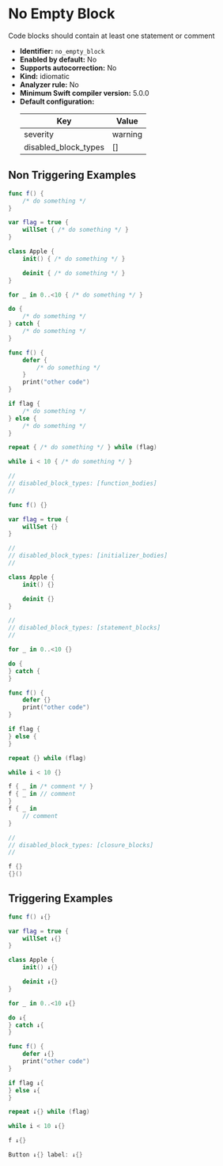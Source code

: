 # No Empty Block

Code blocks should contain at least one statement or comment

* **Identifier:** `no_empty_block`
* **Enabled by default:** No
* **Supports autocorrection:** No
* **Kind:** idiomatic
* **Analyzer rule:** No
* **Minimum Swift compiler version:** 5.0.0
* **Default configuration:**
  <table>
  <thead>
  <tr><th>Key</th><th>Value</th></tr>
  </thead>
  <tbody>
  <tr>
  <td>
  severity
  </td>
  <td>
  warning
  </td>
  </tr>
  <tr>
  <td>
  disabled_block_types
  </td>
  <td>
  []
  </td>
  </tr>
  </tbody>
  </table>

## Non Triggering Examples

```swift
func f() {
    /* do something */
}

var flag = true {
    willSet { /* do something */ }
}
```

```swift
class Apple {
    init() { /* do something */ }

    deinit { /* do something */ }
}
```

```swift
for _ in 0..<10 { /* do something */ }

do {
    /* do something */
} catch {
    /* do something */
}

func f() {
    defer {
        /* do something */
    }
    print("other code")
}

if flag {
    /* do something */
} else {
    /* do something */
}

repeat { /* do something */ } while (flag)

while i < 10 { /* do something */ }
```

```swift
//
// disabled_block_types: [function_bodies]
//

func f() {}

var flag = true {
    willSet {}
}

```

```swift
//
// disabled_block_types: [initializer_bodies]
//

class Apple {
    init() {}

    deinit {}
}

```

```swift
//
// disabled_block_types: [statement_blocks]
//

for _ in 0..<10 {}

do {
} catch {
}

func f() {
    defer {}
    print("other code")
}

if flag {
} else {
}

repeat {} while (flag)

while i < 10 {}

```

```swift
f { _ in /* comment */ }
f { _ in // comment
}
f { _ in
    // comment
}
```

```swift
//
// disabled_block_types: [closure_blocks]
//

f {}
{}()

```

## Triggering Examples

```swift
func f() ↓{}

var flag = true {
    willSet ↓{}
}
```

```swift
class Apple {
    init() ↓{}

    deinit ↓{}
}
```

```swift
for _ in 0..<10 ↓{}

do ↓{
} catch ↓{
}

func f() {
    defer ↓{}
    print("other code")
}

if flag ↓{
} else ↓{
}

repeat ↓{} while (flag)

while i < 10 ↓{}
```

```swift
f ↓{}
```

```swift
Button ↓{} label: ↓{}
```